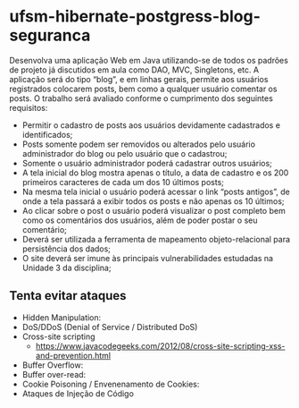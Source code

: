 # ufsm-hibernate-postgress-blog-seguranca


Desenvolva uma aplicação Web em Java utilizando-se de todos os padrões de
projeto já discutidos em aula como DAO, MVC, Singletons, etc. A aplicação será do tipo
“blog”, e em linhas gerais, permite aos usuários registrados colocarem posts, bem
como a qualquer usuário comentar os posts. O trabalho será avaliado conforme o
cumprimento dos seguintes requisitos:

- Permitir o cadastro de posts aos usuários devidamente cadastrados e
identificados;
- Posts somente podem ser removidos ou alterados pelo usuário administrador
do blog ou pelo usuário que o cadastrou;
- Somente o usuário administrador poderá cadastrar outros usuários;
- A tela inicial do blog mostra apenas o título, a data de cadastro e os 200
primeiros caracteres de cada um dos 10 últimos posts;
- Na mesma tela inicial o usuário poderá acessar o link “posts antigos”, de onde a
tela passará a exibir todos os posts e não apenas os 10 últimos;
- Ao clicar sobre o post o usuário poderá visualizar o post completo bem como os
comentários dos usuários, além de poder postar o seu comentário;
- Deverá ser utilizada a ferramenta de mapeamento objeto-relacional para
persistência dos dados;
- O site deverá ser imune às principais vulnerabilidades estudadas na Unidade 3
da disciplina; 



## Tenta evitar ataques
- Hidden Manipulation:
- DoS/DDoS (Denial of Service / Distributed DoS)
- Cross-site scripting
  - https://www.javacodegeeks.com/2012/08/cross-site-scripting-xss-and-prevention.html
- Buffer Overflow:
- Buffer over-read:
- Cookie Poisoning / Envenenamento de Cookies:
- Ataques de Injeção de Código
